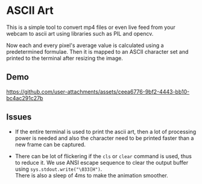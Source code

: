 # ASCII Art

This is a simple tool to convert mp4 files or even live feed from your webcam to ascii art using libraries such as PIL and opencv.

Now each and every pixel's average value is calculated using a predetermined formulae. Then it is mapped to an ASCII character set and printed to the terminal after resizing the image.

## Demo

https://github.com/user-attachments/assets/ceea6776-9bf2-4443-bb10-bc4ac291c27b

## Issues
* If the entire terminal is used to print the ascii art, then a lot of processing power is needed and also the character need to be printed faster than a new frame can be captured.

* There can be lot of flickering if the `cls` or `clear` command is used, thus to reduce it. We use ANSI escape sequence to clear the output buffer using `sys.stdout.write("\033[H")`.
<br>There is also a sleep of 4ms to make the animation smoother.
